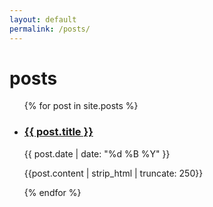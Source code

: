 ```yaml
---
layout: default
permalink: /posts/
---
```


# posts
<article>
<ul class="entries">
  {% for post in site.posts %}
    <li>
      <a href="{{ post.url }}">
        <h3>{{ post.title }}</h3>    
      </a>
      <time class="blogdate"> {{ post.date | date: "%d %B %Y" }} </time>
      <p> {{post.content | strip_html | truncate: 250}} </p>
    </li>
  {% endfor %}
</ul>
</article>
